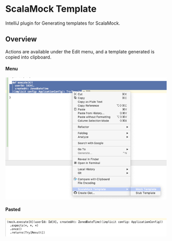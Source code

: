 # ScalaMock Template

IntelliJ plugin for Generating templates for ScalaMock.

## Overview

Actions are available under the Edit menu, and a template generated is copied into clipboard.  

#### Menu
![ScreenShot.png](docs/images/ScreenShot.png)

#### Pasted
![ScreenShotPasted.png](docs/images/ScreenShotPasted.png)

